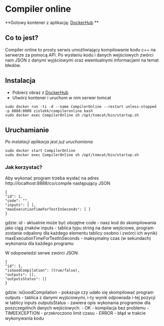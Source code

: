 # Compiler online

**Gotowy kontener z aplikacją: [DockerHub](https://cloud.docker.com/u/ziolekk/repository/docker/ziolekk/compileronline) **


## Co to jest?
Compiler online to prosty serwis umożliwiający kompilowanie kodu c++ na serwerze za pomocą API.
Po wysłaniu kodu i danych wejściowych zwórci nam JSON z danymi wyjściowymi oraz ewentualnymi informacjami na temat błedów.


## Instalacja
- Pobierz obraz z [DockerHub](https://cloud.docker.com/u/ziolekk/repository/docker/ziolekk/compileronline)
- Utwórz kontener i uruchom w nim serwer tomcat
```
sudo docker run -ti -d --name CompilerOnline --restart unless-stopped -p 8888:8080 ziolekk/compileronline bash
sudo docker exec CompilerOnline sh /opt/tomcat/bin/startup.sh
```


## Uruchamianie
*Po instalacji aplikacja jest już uruchomiona*
```
sudo docker start CompilerOnline
sudo docker exec CompilerOnline sh /opt/tomcat/bin/startup.sh
```


### Jak korzystać?
Aby wykonać program trzeba wysłać na adres http://localhost:8888/co/compile następujący JSON
```
{
"id": 1,
"code": "",
"inputs": [ ],
"maxExecutionTimeForTestInSeconds": [ ]
}
```
gdzie:
    id - aktualnie może być obojętne
    code - nasz kod do skompilowania jako ciąg znaków
    inputs - tablica typu string na dane wejściowe, program zostanie odpalony dla
        każdego elementu tablicy osobno i zwórci ich wynik)
    maxExecutionTimeForTestInSeconds - maksymalny czas (w sekundach) wykonania dla każdego            programu

W odopowiedzi serwe zwórci JSON:
```
{
"id": 1,
"isGoodCompilation": (true/false),
"outputs": [],
"outputsStatus": []
}
```
gdzie:
    isGoodCompilation - pokazuje czy udało się skompilować program
    outputs - tablica z danymi wyjściowymi, i-ty wynik odpowiada i-tej pozycji w tablicy inputs
    outputsStatus - zawiera opis wykonania programów dla poszczególnch danych wejściowych: 
        - OK - kompilacja bez problemu
        - TIMEEXCEPTION - przekroczono limit czasu
        - ERROR - błąd w trakcie wykonywania kodu